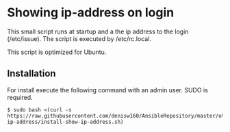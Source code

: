 # Showing ip-address on login

This small script runs at startup and a the ip address to the login (/etc/issue).
The script is executed by /etc/rc.local.

This script is optimized for Ubuntu.

## Installation
For install execute the following command with an admin user. SUDO is required. 

    $ sudo bash <(curl -s https://raw.githubusercontent.com/denisw160/AnsibleRepository/master/other/show-ip-address/install-show-ip-address.sh)
